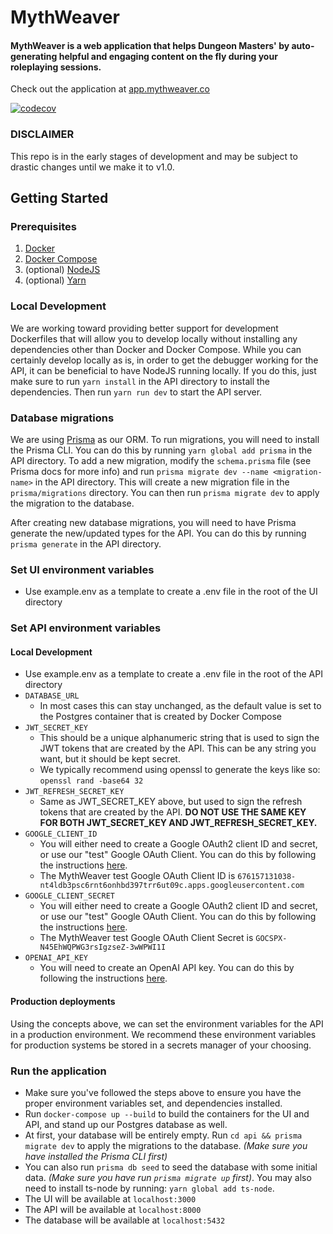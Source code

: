 # MythWeaver

#### MythWeaver is a web application that helps Dungeon Masters' by auto-generating helpful and engaging content on the fly during your roleplaying sessions.

Check out the application at [app.mythweaver.co](https://app.mythweaver.co)

[![codecov](https://codecov.io/gh/Bitmischief/mythweaver/branch/main/graph/badge.svg?token=lDQ3i95Vfc)](https://codecov.io/gh/Bitmischief/mythweaver)

### DISCLAIMER

This repo is in the early stages of development and may be subject to drastic changes until we make it to v1.0.

## Getting Started

### Prerequisites

1. [Docker](https://docs.docker.com/get-docker/)
2. [Docker Compose](https://docs.docker.com/compose/install/)
3. (optional) [NodeJS](https://nodejs.org/en/download/)
4. (optional) [Yarn](https://classic.yarnpkg.com/en/docs/install/#mac-stable)

### Local Development

We are working toward providing better support for development Dockerfiles that will allow you to develop locally without installing any dependencies other than Docker and Docker Compose.
While you can certainly develop locally as is, in order to get the debugger working for the API, it can be beneficial to have NodeJS running locally. If you do this,
just make sure to run `yarn install` in the API directory to install the dependencies. Then run `yarn run dev` to start the API server.

### Database migrations

We are using [Prisma](https://www.prisma.io/) as our ORM. To run migrations, you will need to install the Prisma CLI. You can do this by running `yarn global add prisma` in the API directory.
To add a new migration, modify the `schema.prisma` file (see Prisma docs for more info) and run `prisma migrate dev --name <migration-name>` in the API directory. This will create a new migration
file in the `prisma/migrations` directory. You can then run `prisma migrate dev` to apply the migration to the database.

After creating new database migrations, you will need to have Prisma generate the new/updated types for the API. You can do this by running `prisma generate` in the API directory.

### Set UI environment variables

- Use example.env as a template to create a .env file in the root of the UI directory

### Set API environment variables

#### Local Development

- Use example.env as a template to create a .env file in the root of the API directory
- `DATABASE_URL`
  - In most cases this can stay unchanged, as the default value is set to the Postgres container that is created by Docker Compose
- `JWT_SECRET_KEY`
  - This should be a unique alphanumeric string that is used to sign the JWT tokens that are created by the API. This can be any string you want, but it should be kept secret.
  - We typically recommend using openssl to generate the keys like so: `openssl rand -base64 32`
- `JWT_REFRESH_SECRET_KEY`
  - Same as JWT_SECRET_KEY above, but used to sign the refresh tokens that are created by the API. **DO NOT USE THE SAME KEY FOR BOTH JWT_SECRET_KEY AND JWT_REFRESH_SECRET_KEY.**
- `GOOGLE_CLIENT_ID`
  - You will either need to create a Google OAuth2 client ID and secret, or use our "test" Google OAuth Client. You can do this by following the instructions [here](https://developers.google.com/identity/protocols/oauth2/openid-connect#appsetup).
  - The MythWeaver test Google OAuth Client ID is `676157131038-nt4ldb3psc6rnt6onhbd397trr6ut09c.apps.googleusercontent.com`
- `GOOGLE_CLIENT_SECRET`
  - You will either need to create a Google OAuth2 client ID and secret, or use our "test" Google OAuth Client. You can do this by following the instructions [here](https://developers.google.com/identity/protocols/oauth2/openid-connect#appsetup).
  - The MythWeaver test Google OAuth Client Secret is `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`
- `OPENAI_API_KEY`
  - You will need to create an OpenAI API key. You can do this by following the instructions [here](https://platform.openai.com/docs/api-reference/authentication).

#### Production deployments

Using the concepts above, we can set the environment variables for the API in a production environment. We recommend these environment variables for production systems be stored
in a secrets manager of your choosing.

### Run the application

- Make sure you've followed the steps above to ensure you have the proper environment variables set, and dependencies installed.
- Run `docker-compose up --build` to build the containers for the UI and API, and stand up our Postgres database as well.
- At first, your database will be entirely empty. Run `cd api && prisma migrate dev` to apply the migrations to the database. _(Make sure you have installed the Prisma CLI first)_
- You can also run `prisma db seed` to seed the database with some initial data. _(Make sure you have run `prisma migrate up` first)_. You may also need to install ts-node by running: `yarn global add ts-node`.
- The UI will be available at `localhost:3000`
- The API will be available at `localhost:8000`
- The database will be available at `localhost:5432`
